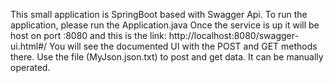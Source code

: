 This small application is SpringBoot based with Swagger Api. 
To run the application, please run the Application.java
Once the service is up it will be host on port :8080 and this is the link: 
http://localhost:8080/swagger-ui.html#/
You will see the documented UI with the POST and GET methods there.
Use the file (MyJson.json.txt) to post and get data. 
It can be manually operated.
